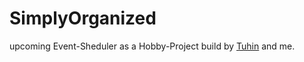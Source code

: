 # SimplyOrganized

upcoming Event-Sheduler as a Hobby-Project build by 
[Tuhin](https://github.com/Tuhin-thinks) and me. 

